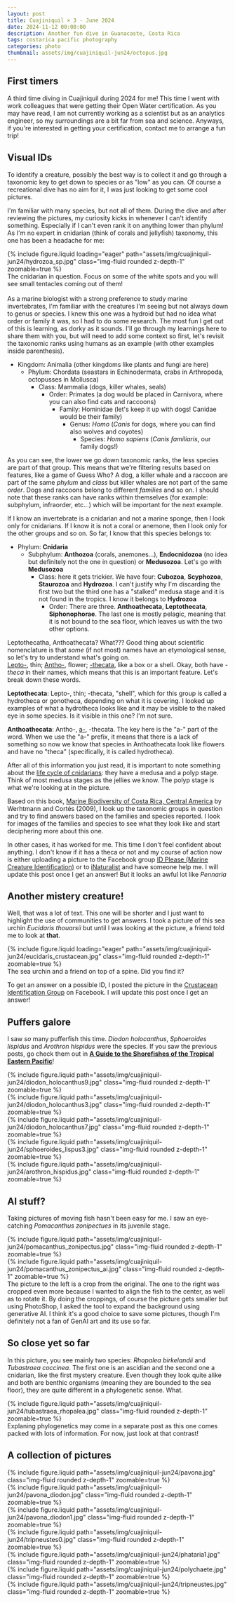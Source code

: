 ```yaml
---
layout: post
title: Cuajiniquil × 3 - June 2024
date: 2024-11-12 00:00:00
description: Another fun dive in Guanacaste, Costa Rica 
tags: costarica pacific photography
categories: photo
thumbnail: assets/img/cuajiniquil-jun24/octopus.jpg
---
```


## First timers
A third time diving in Cuajiniquil during 2024 for me! This time I went with work colleagues that were getting their Open Water certification. As you may have read, I am not currently working as a scientist but as an analytics engineer, so my surroundings are a bit far from sea and science. Anyways, if you're interested in getting your certification, contact me to arrange a fun trip!


## Visual IDs
To identify a creature, possibly the best way is to collect it and go through a taxonomic key to get down to species or as "low" as you can. Of course a recreational dive has no aim for it, I was just looking to get some cool pictures.

I'm familiar with many species, but not all of them. During the dive and after reviewing the pictures, my curiosity kicks in whenever I can't identify something. Especially if I can't even rank it on anything lower than phylum! As I'm no expert in cnidarian (think of corals and jellyfish) taxonomy, this one has been a headache for me:

<div class="row mt-3">
    <div class="col-lg mt-3 mt-md-0">
        {% include figure.liquid loading="eager" path="assets/img/cuajiniquil-jun24/hydrozoa_sp.jpg" class="img-fluid rounded z-depth-1" zoomable=true %}
    </div>
</div>
<div class ="caption">
  The cnidarian in question. Focus on some of the white spots and you will see small tentacles coming out of them! 
</div>
<br>
As a marine biologist with a strong preference to study marine invertebrates, I'm familiar with the creatures I'm seeing but not always down to genus or species. I knew this one was a hydroid but had no idea what order or family it was, so I had to do some research. The most fun I get out of this is learning, as dorky as it sounds. I'll go through my learnings here to share them with you, but will need to add some context so first, let's revisit the taxonomic ranks using humans as an example (with other examples inside parenthesis).

* Kingdom: Animalia (other kingdoms like plants and fungi are here)
    * Phylum: Chordata (seastars in Echinodermata, crabs in Arthropoda, octopusses in Mollusca)
      * Class: Mammalia (dogs, killer whales, seals)
         * Order: Primates (a dog would be placed in Carnivora, where you can also find cats and raccoons)
            * Family: Hominidae (let's keep it up with dogs! Canidae would be their family)
                * Genus: *Homo* (*Canis* for dogs, where you can find also wolves and coyotes)
                    * Species: *Homo sapiens* (*Canis familiaris*, our family dogs!)

As you can see, the lower we go down taxonomic ranks, the less species are part of that group. This means that we're filtering results based on features, like a game of Guess Who? A dog, a killer whale and a raccoon are part of the same *phylum* and *class* but killer whales are not part of the same *order*. Dogs and raccoons belong to different *families* and so on. 
I should note that these ranks can have ranks within themselves (for example: subphylum, infraorder, etc...) which will be important for the next example.

If I know an invertebrate is a cnidarian and not a marine sponge, then I look only for cnidarians. If I know it is not a coral or anemone, then I look only for the other groups and so on. So far, I know that this species belongs to:
* Phylum: **Cnidaria**
    * Subphylum: **Anthozoa** (corals, anemones...), **Endocnidozoa** (no idea but definitely not the one in question) or **Medusozoa**. Let's go with **Medusozoa**
      * Class: here it gets trickier. We have four: **Cubozoa**, **Scyphozoa**, **Staurozoa** and **Hydrozoa**. I can't justify why I'm discarding the first two but the third one has a "stalked" medusa stage and it is not found in the tropics. I know it belongs to **Hydrozoa**
        * Order: There are three. **Anthoathecata**, **Leptothecata**, **Siphonophorae**. The last one is mostly pelagic, meaning that it is not bound to the sea floor, which leaves us with the two other options.


Leptothecatha, Anthoathecata?  What??? Good thing about scientific nomenclature is that *some* (if not most) names have an etymological sense, so let's try to understand what's going on.  
[Lepto-](https://en.wiktionary.org/wiki/lepto-), thin; [Antho-](https://en.wiktionary.org/wiki/antho-), flower; [-thecata](https://en.wiktionary.org/wiki/theca), like a box or a shell. Okay, both have *-theca* in their names, which means that this is an important feature. Let's break down these words.

**Leptothecata**: Lepto-, thin; -thecata, "shell", which for this group is called a hydrotheca or gonotheca, depending on what it is covering. I looked up examples of what a hydrotheca looks like and it may be visible to the naked eye in some species. Is it visible in this one? I'm not sure.

**Anthoathecata**: Antho-, [a-](https://en.wiktionary.org/wiki/a-), -thecata. The key here is the "a-" part of the word. When we use the "a-" prefix, it means that there is a lack of something so now we know that species in Anthoathecata look like flowers and have no "theca" (specifically, it is called hydrotheca). 

After all of this information you just read, it is important to note something about the [life cycle of cnidarians](https://manoa.hawaii.edu/exploringourfluidearth/biological/invertebrates/phylum-cnidaria#:~:text=Many%20cnidarians%20take%20two%20main%20structural%20forms%20during%20their%20life%20cycles%2C%20a%20polyp%20form%20and%20a%20medusa%20form): they have a medusa and a polyp stage. Think of most medusa stages as the jellies we know. The polyp stage is what we're looking at in the picture. 

Based on this book, [Marine Biodiversity of Costa Rica, Central America](https://link.springer.com/book/10.1007/978-1-4020-8278-8#:~:text=How%20many%20marine%20species%20are,5%25%20of%20the%20world's%20total.) by Werhtmann and Cortés (2009), I look up the taxonomic groups in question and try to find answers based on the families and species reported. I look for images of the families and species to see what they look like and start deciphering more about this one. 

In other cases, it has worked for me. This time I don't feel confident about anything. I don't know if it has a theca or not and my course of action now is either uploading a picture to the Facebook group [ID Please (Marine Creature Identification)](https://www.facebook.com/share/g/1AnyVC1oZX/) or to [iNaturalist](https://www.inaturalist.org/home) and have someone help me. I will update this post once I get an answer! But it looks an awful lot like *Pennaria* 


## Another mistery creature!
Well, that was a lot of text. This one will be shorter and I just want to highlight the use of communities to get answers. I took a picture of this sea urchin *Eucidaris thouarsii* but until I was looking at the picture, a friend told me to look at **that**.

<div class="row mt-3">
    <div class="col-lg mt-3 mt-md-0">
        {% include figure.liquid loading="eager" path="assets/img/cuajiniquil-jun24/eucidaris_crustacean.jpg" class="img-fluid rounded z-depth-1" zoomable=true %}
    </div>
</div>
<div class ="caption">
  The sea urchin and a friend on top of a spine. Did you find it? 
</div>

To get an answer on a possible ID, I posted the picture in the [Crustacean Identification Group](https://www.facebook.com/share/g/17tTNZYzSe/) on Facebook. I will update this post once I get an answer!


## Puffers galore

I saw *so* many pufferfish this time. *Diodon holocanthus*, *Sphoeroides lispidus* and *Arothron hispidus* were the species. If you saw the previous posts, go check them out in **[A Guide to the Shorefishes of the Tropical Eastern Pacific](https://biogeodb.stri.si.edu/sftep/en/)**!


<div class="row mt-3">
    <div class="col-sm mt-3 mt-md-0">
        {% include figure.liquid path="assets/img/cuajiniquil-jun24/diodon_holocanthus9.jpg" class="img-fluid rounded z-depth-1" zoomable=true %}
    </div>
    <div class="col-sm mt-3 mt-md-0">
        {% include figure.liquid path="assets/img/cuajiniquil-jun24/diodon_holocanthus3.jpg" class="img-fluid rounded z-depth-1" zoomable=true %}
    </div>
    <div class="col-sm mt-3 mt-md-0">
        {% include figure.liquid path="assets/img/cuajiniquil-jun24/diodon_holocanthus7.jpg" class="img-fluid rounded z-depth-1" zoomable=true %}
    </div>
</div>

<div class="row mt-3">
    <div class="col-sm mt-3 mt-md-0">
        {% include figure.liquid path="assets/img/cuajiniquil-jun24/sphoeroides_lispus3.jpg" class="img-fluid rounded z-depth-1" zoomable=true %}
    </div>
    <div class="col-sm mt-3 mt-md-0">
        {% include figure.liquid path="assets/img/cuajiniquil-jun24/arothron_hispidus.jpg" class="img-fluid rounded z-depth-1" zoomable=true %}
    </div>
</div>

## AI stuff?
Taking pictures of moving fish hasn't been easy for me. I saw an eye-catching *Pomacanthus zonipectues* in its juvenile stage.

<div class="row mt-3">
    <div class="col-sm mt-3 mt-md-0">
        {% include figure.liquid path="assets/img/cuajiniquil-jun24/pomacanthus_zonipectus.jpg" class="img-fluid rounded z-depth-1" zoomable=true %}
    </div>
    <div class="col-sm mt-3 mt-md-0">
        {% include figure.liquid path="assets/img/cuajiniquil-jun24/pomacanthus_zonipectus_ai.jpg" class="img-fluid rounded z-depth-1" zoomable=true %}
    </div>
</div>
The picture to the left is a crop from the original. The one to the right was cropped even more because I wanted to align the fish to the center, as well as to rotate it. By doing the croppings, of course the picture gets smaller but using PhotoShop, I asked the tool to expand the background using generative AI. I think it's a good choice to save some pictures, though I'm definitely not a fan of GenAI art and its use so far. 

## So close yet so far

In this picture, you see mainly two species: *Rhopalea birkelandii* and *Tubastraea coccinea*. The first one is an ascidian and the second one a cnidarian, like the first mystery creature. Even though they look quite alike and both are benthic organisms (meaning they are bounded to the sea floor), they are quite different in a phylogenetic sense. What. 

<div class="row mt-3">
    <div class="col-sm mt-3 mt-md-0">
        {% include figure.liquid path="assets/img/cuajiniquil-jun24/tubastraea_rhopalea.jpg" class="img-fluid rounded z-depth-1" zoomable=true %}
    </div>
</div>
Explaning phylogenetics may come in a separate post as this one comes packed with lots of information. For now, just look at that contrast!
<br>

## A collection of pictures
<div class="row mt-3">
    <div class="col-sm mt-3 mt-md-0">
        {% include figure.liquid path="assets/img/cuajiniquil-jun24/pavona.jpg" class="img-fluid rounded z-depth-1" zoomable=true %}
    </div>
</div>
<div class="row mt-3">
    <div class="col-sm mt-3 mt-md-0">
        {% include figure.liquid path="assets/img/cuajiniquil-jun24/pavona_diodon.jpg" class="img-fluid rounded z-depth-1" zoomable=true %}
    </div>
    <div class="col-sm mt-3 mt-md-0">
        {% include figure.liquid path="assets/img/cuajiniquil-jun24/pavona_diodon1.jpg" class="img-fluid rounded z-depth-1" zoomable=true %}
    </div>
</div>

<div class="row mt-3">
    <div class="col-sm mt-3 mt-md-0">
        {% include figure.liquid path="assets/img/cuajiniquil-jun24/tripneustes0.jpg" class="img-fluid rounded z-depth-1" zoomable=true %}
    </div>
    <div class="col-sm mt-3 mt-md-0">
        {% include figure.liquid path="assets/img/cuajiniquil-jun24/phataria1.jpg" class="img-fluid rounded z-depth-1" zoomable=true %}
    </div>
    <div class="col-sm mt-3 mt-md-0">
        {% include figure.liquid path="assets/img/cuajiniquil-jun24/polychaete.jpg" class="img-fluid rounded z-depth-1" zoomable=true %}
    </div>
</div>

<div class="row mt-3">
    <div class="col-sm mt-3 mt-md-0">
        {% include figure.liquid path="assets/img/cuajiniquil-jun24/tripneustes.jpg" class="img-fluid rounded z-depth-1" zoomable=true %}
    </div>
</div>